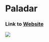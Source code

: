 # Paladar

### Link to [Website](https://paladarmenu.com/  "Paladar Website")

![](https://lh3.googleusercontent.com/P2iBsmpx7yIsrHytHvM0ilrI792kMlinrfXeNR6rDML-5e6dY5DbVnyVtDZfmv1EV1A6VcS6Zyckn9lksocKHAzSsdwzUA7vQqnN1Vc0TvuwLzJS3lY=w1280)

